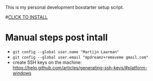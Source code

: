 This is my personal development boxstarter setup script. 


#[CLICK TO INSTALL](http://boxstarter.org/package/nr/url?https://raw.githubusercontent.com/Mpdreamz/my-boxstarter/master/boxstarter.txt)


# Manual steps post intall
- `git config --global user.name "Martijn Laarman"`
- `git config --global user.email "mpdreamz+removeme gmail.com"`
- create SSH keys on the machine:
https://help.github.com/articles/generating-ssh-keys/#platform-windows
